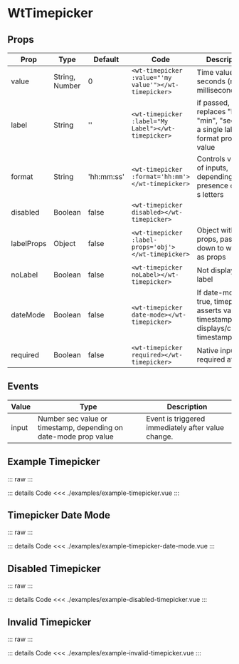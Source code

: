<script setup>
import ExampleTimepicker from './examples/example-timepicker.vue';
import ExampleDisabledTimepicker from './examples/example-disabled-timepicker.vue';
import ExampleInvalidTimepicker from './examples/example-invalid-timepicker.vue';
import ExampleTimepickerDateMode from './examples/example-timepicker-date-mode.vue';
</script>

# WtTimepicker

## Props

| Prop       | Type           | Default    | Code                                                  | Description                                                                                      |
| ---------- | -------------- | ---------- | ----------------------------------------------------- | ------------------------------------------------------------------------------------------------ |
| value      | String, Number | 0          | `<wt-timepicker :value="'my value'"></wt-timepicker>` | Time value in seconds (not milliseconds!)                                                        |
| label      | String         | ''         | `<wt-timepicker :label="My Label"></wt-timepicker>`   | if passed, replaces "hour", "min", "sec" with a single label + format prop value                 |
| format     | String         | 'hh:mm:ss' | `<wt-timepicker :format='hh:mm'></wt-timepicker>`     | Controls visibility of inputs, depending on presence of h, m, s letters                          |
| disabled   | Boolean        | false      | `<wt-timepicker disabled></wt-timepicker>`            |                                                                                                  |
| labelProps | Object         | false      | `<wt-timepicker :label-props='obj'></wt-timepicker>`  | Object with props, passed down to wt-label as props                                              |
| noLabel    | Boolean        | false      | `<wt-timepicker noLabel></wt-timepicker>`             | Not displaying label                                                                             |
| dateMode   | Boolean        | false      | `<wt-timepicker date-mode></wt-timepicker>`           | If date-mode is true, timepicker asserts value is timestamp and displays/changes timestamp value |
| required   | Boolean        | false      | `<wt-timepicker required></wt-timepicker>`            | Native input required attribute                                                                  |

## Events

| Value | Type                                                             | Description                                        |
| ----- | ---------------------------------------------------------------- | -------------------------------------------------- |
| input | Number sec value or timestamp, depending on date-mode prop value | Event is triggered immediately after value change. |

## Example Timepicker

::: raw
<ExampleTimepicker />
:::

::: details Code
<<< ./examples/example-timepicker.vue
:::

## Timepicker Date Mode

::: raw
<ExampleTimepickerDateMode />
:::

::: details Code
<<< ./examples/example-timepicker-date-mode.vue
:::

## Disabled Timepicker

::: raw
<ExampleDisabledTimepicker />
:::

::: details Code
<<< ./examples/example-disabled-timepicker.vue
:::

## Invalid Timepicker

::: raw
<ExampleInvalidTimepicker />
:::

::: details Code
<<< ./examples/example-invalid-timepicker.vue
:::
